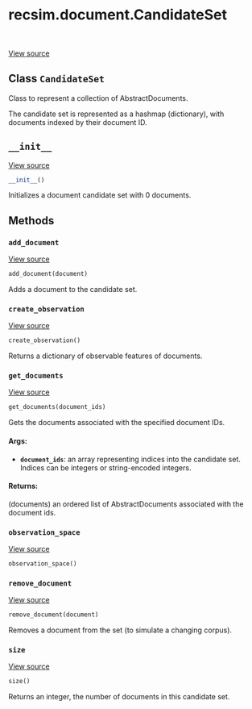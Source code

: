 <div itemscope itemtype="http://developers.google.com/ReferenceObject">
<meta itemprop="name" content="recsim.document.CandidateSet" />
<meta itemprop="path" content="Stable" />
<meta itemprop="property" content="__init__"/>
<meta itemprop="property" content="add_document"/>
<meta itemprop="property" content="create_observation"/>
<meta itemprop="property" content="get_documents"/>
<meta itemprop="property" content="observation_space"/>
<meta itemprop="property" content="remove_document"/>
<meta itemprop="property" content="size"/>
</div>

# recsim.document.CandidateSet

<table class="tfo-notebook-buttons tfo-api" align="left">
</table>

<a target="_blank" href="https://github.com/google-research/recsim/recsim/document.py">View
source</a>

## Class `CandidateSet`

Class to represent a collection of AbstractDocuments.

<!-- Placeholder for "Used in" -->

The candidate set is represented as a hashmap (dictionary), with documents
indexed by their document ID.

<h2 id="__init__"><code>__init__</code></h2>

<a target="_blank" href="https://github.com/google-research/recsim/recsim/document.py">View
source</a>

```python
__init__()
```

Initializes a document candidate set with 0 documents.

## Methods

<h3 id="add_document"><code>add_document</code></h3>

<a target="_blank" href="https://github.com/google-research/recsim/recsim/document.py">View
source</a>

```python
add_document(document)
```

Adds a document to the candidate set.

<h3 id="create_observation"><code>create_observation</code></h3>

<a target="_blank" href="https://github.com/google-research/recsim/recsim/document.py">View
source</a>

```python
create_observation()
```

Returns a dictionary of observable features of documents.

<h3 id="get_documents"><code>get_documents</code></h3>

<a target="_blank" href="https://github.com/google-research/recsim/recsim/document.py">View
source</a>

```python
get_documents(document_ids)
```

Gets the documents associated with the specified document IDs.

#### Args:

*   <b>`document_ids`</b>: an array representing indices into the candidate set.
    Indices can be integers or string-encoded integers.

#### Returns:

(documents) an ordered list of AbstractDocuments associated with the document
ids.

<h3 id="observation_space"><code>observation_space</code></h3>

<a target="_blank" href="https://github.com/google-research/recsim/recsim/document.py">View
source</a>

```python
observation_space()
```

<h3 id="remove_document"><code>remove_document</code></h3>

<a target="_blank" href="https://github.com/google-research/recsim/recsim/document.py">View
source</a>

```python
remove_document(document)
```

Removes a document from the set (to simulate a changing corpus).

<h3 id="size"><code>size</code></h3>

<a target="_blank" href="https://github.com/google-research/recsim/recsim/document.py">View
source</a>

```python
size()
```

Returns an integer, the number of documents in this candidate set.
